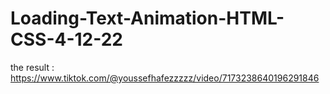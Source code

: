 # Loading-Text-Animation-HTML-CSS-4-12-22
the result : https://www.tiktok.com/@youssefhafezzzzz/video/7173238640196291846

